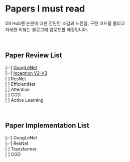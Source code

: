 # Papers I must read
Git Hub엔 논문에 대한 간단한 소감과 느낀점, 구현 코드를 올리고  
자세한 리뷰는 블로그에 업로드할 예정입니다.

<br>

## Paper Review List  
[✅] [GoogLeNet](https://blog.naver.com/paragonyun/222914679046)  
[✅] [Inception V2-V3](https://blog.naver.com/paragonyun/222916732330)  
[  ] ResNet  
[  ] EfficientNet  
[  ] Attention  
[  ] CGD  
[  ] Active Learning  

<br>

## Paper Implementation List  
[✅] GoogLeNet  
[✅] ResNet  
[  ] Transformer  
[  ] CGD  